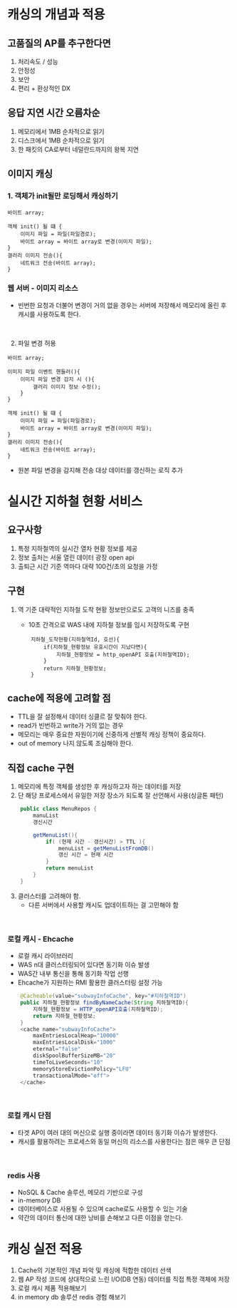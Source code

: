 # 캐싱의 개념과 적용

## 고품질의 AP를 추구한다면

1. 처리속도 / 성능
2. 안정성
3. 보안
4. 편리 + 환상적인 DX

## 응답 지연 시간 오름차순

1. 메모리에서 1MB 순차적으로 읽기 
2. 디스크에서 1MB 순차적으로 읽기
3. 한 패킷의 CA로부터 네덜란드까지의 왕복 지연

## 이미지 캐싱

### 1. 객체가 init될만 로딩해서 캐싱하기

```
바이트 array;

객체 init() 될 떄 {
    이미지 파일 = 파일(파일경로);
    바이트 array = 바이트 array로 변경(이미지 파일);
}
갤러리 이미지 전송(){
    네트워크 전송(바이트 array);
}

```

### 웹 서버 - 이미지 리소스

- 빈번한 요청과 더불어 변경이 거의 없을 경우는 서버에 저장해서 메모리에 올린 후 캐시를 사용하도록 한다.

<br>

2. 파일 변경 허용

```
바이트 array;

이미지 파일 이벤트 핸들러(){
    이미지 파일 변경 감지 시 (){
        갤러리 이미지 정보 수정();
    }
}

객체 init() 될 떄 {
    이미지 파일 = 파일(파일경로);
    바이트 array = 바이트 array로 변경(이미지 파일);
}
갤러리 이미지 전송(){
    네트워크 전송(바이트 array);
}

```

- 원본 파일 변경을 감지해 전송 대상 데이터를 갱신하는 로직 추가


# 실시간 지하철 현황 서비스

## 요구사항

1. 특정 지하철역의 실시간 열차 현황 정보를 제공
2. 정보 출처는 서울 열린 데이터 광장 open api
3. 출퇴근 시간 기준 역마다 대략 100건/초의 요청을 가정


## 구현

1. 역 기준 대략적인 지하철 도착 현황 정보만으로도 고객의 니즈를 충족
    - 10초 간격으로 WAS 내에 지하철 정보를 임시 저장하도록 구현

    ```
        지하철_도착현황(지하철역Id, 호선){
            if(지하철_현황정보 유효시간이 지났다면){
                지하철_현황정보 = http_openAPI 호출(지하철역ID);
            }
            return 지하철_현황정보;
        }
    ```


## cache에 적용에 고려할 점

- TTL을 잘 설정해서 데이터 싱클르 잘 맞춰야 한다.
- read가 빈번하고 write가 거의 없는 경우
- 메모리는 매우 중요한 자원이기에 신중하게 선별적 캐싱 정책이 중요하다.
- out of memory 나지 않도록 조심해야 한다.

## 직접 cache 구현

1. 메모리에 특정 객체를 생성한 후 캐싱하고자 하는 데이터를 저장
2. 단 해당 프로세스에서 유일한 저장 장소가 되도록 잘 선언해서 사용(싱글톤 패턴)

```java
    public class MenuRepos {
        manuList
        갱신시간

        getMenuList(){
            if( (현재 시간 - 갱신시간) > TTL ){
                menuList = getMenuListFromDB()
                갱신 시간 = 현재 시간
            }
            return menuList
        }
    }

```
3. 클러스터를 고려해야 함.
    - 다른 서버에서 사용할 캐시도 업데이트하는 걸 고민해야 함

<br>

### 로컬 캐시 - Ehcache

- 로컬 캐시 라이브러리
- WAS n대 클러스터링되어 있다면 동기화 이슈 발생
- WAS간 내부 통신을 통해 동기화 작업 선행
- Ehcache가 지원하는 RMI 활용한 클러스터링 설정 가능

```java
    @Cacheable(value="subwayInfoCache", key="#지하철역ID")
    public 지하철_현황정보 findByNameCache(String 지하철역ID){
        지하철_현황정보 = HTTP_openAPI호출(지하철역ID);
        return 지하철_현황정보;
    }
    <cache name="subwayInfoCache">
        maxEntriesLocalHeap="10000"
        maxEntriesLocalDisk="1000"
        eternal="false"
        diskSpoolBufferSizeMB="20"
        timeToLiveSeconds="10"
        memoryStoreEvictionPolicy="LFU"
        transactionalMode="off">
    </cache>
```

<br>

### 로컬 캐시 단점

- 타겟 AP이 여러 대의 머신으로 실행 중이라면 데이터 동기화 이슈가 발생한다.
- 캐시를 활용하려는 프로세스와 동일 머신의 리소스를 사용한다는 점은 매우 큰 단점

<br>

### redis 사용

- NoSQL & Cache 솔루션, 메모리 기반으로 구성
- in-memory DB
- 데이터베이스로 사용될 수 있으며 cache로도 사용할 수 있는 기술
- 약간의 데이터 통신에 대한 낭비를 손해보고 다른 이점을 얻는다.

# 캐싱 실전 적용

1. Cache의 기본적인 개념 파악 및 캐싱에 적합한 데이터 선색
2. 웹 AP 작성 코드에 상대적으로 느린 I/O(DB 연동) 데이터를 직접 특정 객체에 저장
3. 로컬 캐시 제품 적용해보기
4. in memory db 솔루션 redis 경험 해보기

